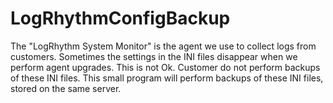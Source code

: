# LogRhythmConfigBackup
The "LogRhythm System Monitor" is the agent we use to collect logs from customers. Sometimes the settings in the INI files disappear when we perform agent upgrades. This is not Ok. Customer do not perform backups of these INI files. This small program will perform backups of these INI files, stored on the same server.
